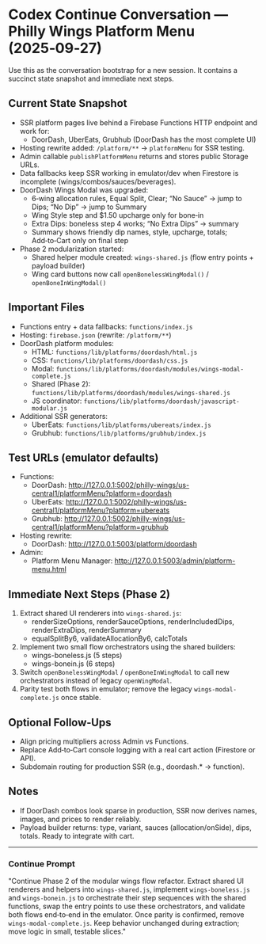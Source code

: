 # Codex Continue Conversation — Philly Wings Platform Menu (2025‑09‑27)

Use this as the conversation bootstrap for a new session. It contains a succinct state snapshot and immediate next steps.

## Current State Snapshot

- SSR platform pages live behind a Firebase Functions HTTP endpoint and work for:
  - DoorDash, UberEats, Grubhub (DoorDash has the most complete UI)
- Hosting rewrite added: `/platform/**` → `platformMenu` for SSR testing.
- Admin callable `publishPlatformMenu` returns and stores public Storage URLs.
- Data fallbacks keep SSR working in emulator/dev when Firestore is incomplete (wings/combos/sauces/beverages).
- DoorDash Wings Modal was upgraded:
  - 6‑wing allocation rules, Equal Split, Clear; “No Sauce” → jump to Dips; “No Dip” → jump to Summary
  - Wing Style step and $1.50 upcharge only for bone‑in
  - Extra Dips: boneless step 4 works; “No Extra Dips” → summary
  - Summary shows friendly dip names, style, upcharge, totals; Add‑to‑Cart only on final step
- Phase 2 modularization started:
  - Shared helper module created: `wings-shared.js` (flow entry points + payload builder)
  - Wing card buttons now call `openBonelessWingModal()` / `openBoneInWingModal()`

## Important Files

- Functions entry + data fallbacks: `functions/index.js`
- Hosting: `firebase.json` (rewrite: `/platform/**`)
- DoorDash platform modules:
  - HTML: `functions/lib/platforms/doordash/html.js`
  - CSS: `functions/lib/platforms/doordash/css.js`
  - Modal: `functions/lib/platforms/doordash/modules/wings-modal-complete.js`
  - Shared (Phase 2): `functions/lib/platforms/doordash/modules/wings-shared.js`
  - JS coordinator: `functions/lib/platforms/doordash/javascript-modular.js`
- Additional SSR generators:
  - UberEats: `functions/lib/platforms/ubereats/index.js`
  - Grubhub: `functions/lib/platforms/grubhub/index.js`

## Test URLs (emulator defaults)

- Functions:
  - DoorDash: http://127.0.0.1:5002/philly-wings/us-central1/platformMenu?platform=doordash
  - UberEats: http://127.0.0.1:5002/philly-wings/us-central1/platformMenu?platform=ubereats
  - Grubhub: http://127.0.0.1:5002/philly-wings/us-central1/platformMenu?platform=grubhub
- Hosting rewrite:
  - DoorDash: http://127.0.0.1:5003/platform/doordash
- Admin:
  - Platform Menu Manager: http://127.0.0.1:5003/admin/platform-menu.html

## Immediate Next Steps (Phase 2)

1) Extract shared UI renderers into `wings-shared.js`:
   - renderSizeOptions, renderSauceOptions, renderIncludedDips, renderExtraDips, renderSummary
   - equalSplitBy6, validateAllocationBy6, calcTotals
2) Implement two small flow orchestrators using the shared builders:
   - wings-boneless.js (5 steps)
   - wings-bonein.js (6 steps)
3) Switch `openBonelessWingModal` / `openBoneInWingModal` to call new orchestrators instead of legacy `openWingModal`.
4) Parity test both flows in emulator; remove the legacy `wings-modal-complete.js` once stable.

## Optional Follow‑Ups

- Align pricing multipliers across Admin vs Functions.
- Replace Add‑to‑Cart console logging with a real cart action (Firestore or API).
- Subdomain routing for production SSR (e.g., doordash.* → function).

## Notes

- If DoorDash combos look sparse in production, SSR now derives names, images, and prices to render reliably.
- Payload builder returns: type, variant, sauces (allocation/onSide), dips, totals. Ready to integrate with cart.

---

### Continue Prompt

"Continue Phase 2 of the modular wings flow refactor. Extract shared UI renderers and helpers into `wings-shared.js`, implement `wings-boneless.js` and `wings-bonein.js` to orchestrate their step sequences with the shared functions, swap the entry points to use these orchestrators, and validate both flows end‑to‑end in the emulator. Once parity is confirmed, remove `wings-modal-complete.js`. Keep behavior unchanged during extraction; move logic in small, testable slices."

